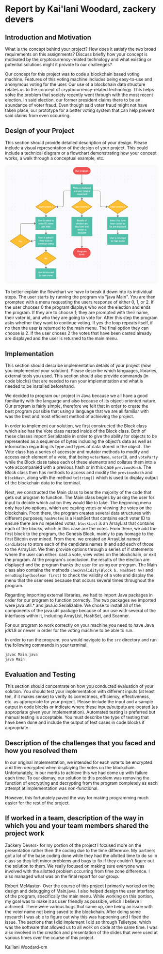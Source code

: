 # Report by Kai'lani Woodard, zackery devers

## Introduction and Motivation

What is the concept behind your project? How does it satisfy the two broad requirements on this assignments? Discuss briefly
how your concept is motivated by the cryptocurrency-related technology and what existing or potential solutions might it provide to our challenges?

Our concept for this project was to code a blockchain based voting machine. Features of this voting machine includes being easy-to-use and anonymous voting for the user. Our use of a blockchain data structure relates us to the concept of cryptocurrency-related technology. This helps solve the problem that society recently went through with the most recent election. In said election, our former president claims there to be an abundance of voter fraud. Even though said voter fraud might not have taken place, our prototype for a better voting system that can help prevent said claims from even occurring.

## Design of your Project

This section should provide detailed description of your design. Please include a visual representation of the design of your project. This could include a technical diagram or a flowchart demonstrating how your concept works, a walk through a conceptual example, etc.

![Program Flowchart](flowchart.png)

To better explain the flowchart we have to break it down into its individual steps. The user starts by running the program via "java Main". You are then prompted with a menu requesting the users response of either 0, 1, or 2. If the user chooses 0 the program displays who won the election and ends the program. If they are to choose 1; they are prompted with their name, their voter id, and who they are going to vote for. After this step the program asks whether they want to continue voting. If yes the loop repeats itself, if no then the user is returned to the main menu. The final option they can choose is 2. If the user choses 2 the votes that have been casted already are displayed and the user is returned to the main menu.

## Implementation

This section should describe implementation details of your project (how you implemented your solution). Please describe which languages, libraries, external tools you used. This section should also provide commands (in code blocks) that are needed to run your implementation and what is needed to be installed beforehand.

We decided to program our project in Java because we all have a good familiarity with the language and also because of its object-oriented nature. Our program is fairly simple, therefore we felt that in order to create the best program possible that using a language that we are all familiar with was the best and most efficient method of achieving the project.

In order to implement our solution, we first constructed the Block class which also has the Vote class nested inside of the Block class. Both of these classes import Serializable in order to give the ability for objects to be represented as a sequence of bytes including the object’s data as well as information regarding its type and types of data stored in the object. The Vote class has a series of accessor and mutator methods to modify and access each element of a vote, that being `voterName`, `voterID`, and `voteParty` while the Block class takes each of these elements and collates them into a vote accompanied with a previous hash or in this case `previousHash`. The Block class then has methods to access and modify the `previousHash` and `blockHash`, along with the method `toString()` which is used to display output of the blockchain data to the terminal.

Next, we constructed the Main class to bear the majority of the code that gets out program to function. The Main class begins by asking the user for input to decide which action they would like to take. The beginning menu only has two options, which are casting votes or viewing the votes on the blockchain. From there, the program creates several data structures with different purposes; `hashVotes` is a HashSet that contains each voter ID to ensure there are no repeated votes, `blockList` is an ArrayList that contains each of the blocks, which in this case are the votes. From there, we add the first block to the program, the Genesis Block, mainly to pay homage to the first Bitcoin ever mined. From there, we created an ArrayList named `candidates` to store each of the candidate names in and add each of those to the ArrayList. We then provide options through a series of if statements where the user can either: cast a vote, view votes on the blockchain, or exit the program. At the program's conclusion, the results of the election are displayed and the program thanks the user for using our program. The Main class also contains the methods `checkValidity(Block b, HashSet hv)` and `menuDisplay(boolean first)` to check the validity of a vote and display the menu that the user sees because that occurs several times throughout the program.

Regarding importing external libraries, we had to import Java packages in order for our program to function correctly. The two packages we imported were java.util.* and  java.io.Serializable. We chose to install all of the components of the java.util package because of our use with several of the interfaces within it, including ArrayList, HashSet, and Scanner.

For our program to work correctly on your machine you need to have Java jdk1.8 or newer in order for the voting machine to be able to run.

In order to run the program, you would navigate to the `src` directory and run the following commands in your terminal.

```
javac Main.java
java Main
```

## Evaluation and Testing

This section should concentrate on how you conducted evaluation of your solution. You should test your implementation with different inputs (at least ten, if it makes sense) to verify its correctness, efficiency, effectiveness, etc. as appropriate for your project. Please include the input and a sample output in code blocks or indicate where these inputs/outputs are located  (as appropriate given your implementation). Automated testing is preferred but manual testing is acceptable. You must describe the type of testing that have been done and include the output of test cases in code blocks if appropriate.

## Description of the challenges that you faced and how you resolved them

In our original implementation, we intended for each vote to be encrypted and then decrypted when displaying the votes on the blockchain. Unfortunately, in our merits to achieve this we had come up with failure each time. To our dismay, our solution to this problem was removing the function of encrypting and decrypting from the program completely as each attempt at implementation was non-functional.

However, this fortunately paved the way for making programming much easier for the rest of the project.

## If worked in a team, description of the way in which you and your team members shared the project work

Zackery Devers- for my portion of the project I focused more on the presentation rather then the coding due to the time difference. My partners got a lot of the base coding done while they had the allotted time to do so in class so they left minor problems and bugs to fix if they couldn't figure out the solution to them. We really focused on making sure everyone was involved with the allotted problem occurring from time zone difference. I also managed what was on the final report for our group.

Robert McMaster- Over the course of this project I primarily worked on the design and debugging of Main.java. I also helped design the user interface of the program, specifically
the main menu. While working on this portion, my goal was to make it as user friendly as possible, which I believe I achieved. There were various bugs that came up, one being
an issue with the voter name not being saved to the blockchain. After doing some research I was able to figure out why this was happening and I fixed the issue. The sections that I
did implement I did so through Telletype, which was the software that allowed us to all work on code at the same time. I was also involved in the
creation and presentation of the slides that were used at various times over the course of this project.

Kai'lani Woodard-om
